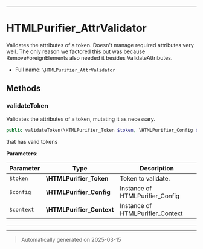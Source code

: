 ***

# HTMLPurifier_AttrValidator

Validates the attributes of a token. Doesn't manage required attributes
very well. The only reason we factored this out was because RemoveForeignElements
also needed it besides ValidateAttributes.



* Full name: `\HTMLPurifier_AttrValidator`




## Methods


### validateToken

Validates the attributes of a token, mutating it as necessary.

```php
public validateToken(\HTMLPurifier_Token $token, \HTMLPurifier_Config $config, \HTMLPurifier_Context $context): mixed
```

that has valid tokens






**Parameters:**

| Parameter | Type | Description |
|-----------|------|-------------|
| `$token` | **\HTMLPurifier_Token** | Token to validate. |
| `$config` | **\HTMLPurifier_Config** | Instance of HTMLPurifier_Config |
| `$context` | **\HTMLPurifier_Context** | Instance of HTMLPurifier_Context |





***


***
> Automatically generated on 2025-03-15
